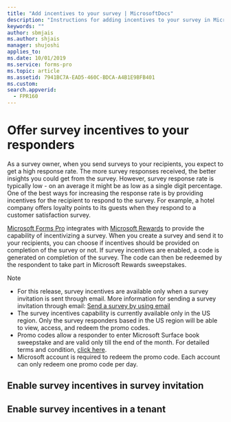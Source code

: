 ```yaml
---
title: "Add incentives to your survey | MicrosoftDocs"
description: "Instructions for adding incentives to your survey in Microsoft Forms Pro"
keywords: ""
author: sbmjais
ms.author: shjais
manager: shujoshi
applies_to: 
ms.date: 10/01/2019
ms.service: forms-pro
ms.topic: article
ms.assetid: 7941BC7A-EAD5-460C-BDCA-A4B1E9BFB401
ms.custom: 
search.appverid:
  - FPR160
---
```


# Offer survey incentives to your responders

As a survey owner, when you send surveys to your recipients, you expect to get a high response rate. The more survey responses received, the better insights you could get from the survey. However, survey response rate is typically low - on an average it might be as low as a single digit percentage. One of the best ways for increasing the response rate is by providing incentives for the recipient to respond to the survey. For example, a hotel company offers loyalty points to its guests when they respond to a customer satisfaction survey.

[Microsoft Forms Pro](https://formspro.microsoft.com) integrates with [Microsoft Rewards](https://www.microsoft.com/rewards) to provide the capability of incentivizing a survey. When you create a survey and send it to your recipients, you can choose if incentives should be provided on completion of the survey or not. If survey incentives are enabled, a code is generated on completion of the survey. The code can then be redeemed by the respondent to take part in Microsoft Rewards sweepstakes.

> [!NOTE]
> - For this release, survey incentives are available only when a survey invitation is sent through email. More information for sending a survey invitation through email: [Send a survey by using email](send-survey-email.md)
> - The survey incentives capability is currently available only in the US region. Only the survey responders based in the US region will be able to view, access, and redeem the promo codes. 
> - Promo codes allow a responder to enter Microsoft Surface book sweepstake and are valid only till the end of the month. For detailed terms and condition, [click here](https://go.microsoft.com/fwlink/p/?linkid=530144).
> - Microsoft account is required to redeem the promo code. Each account can only redeem one promo code per day.

## Enable survey incentives in survey invitation

## Enable survey incentives in a tenant

